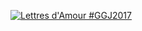 [![Lettres d'Amour #GGJ2017](http://img.youtube.com/vi/StTqXEQ2l-Y/0.jpg)](https://www.youtube.com/watch?v=tXT1nalwndo "Lettres d'Amour #GGJ2017 ")
